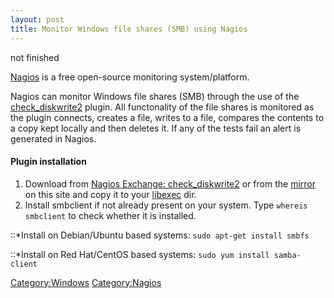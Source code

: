 ```yaml
---
layout: post 
title: Monitor Windows file shares (SMB) using Nagios
---
```


not finished

[Nagios](Nagios "wikilink") is a free open-source monitoring
system/platform.

Nagios can monitor Windows file shares (SMB) through the use of the
[check\_diskwrite2](http://exchange.nagios.org/directory/Plugins/Operating-Systems/Windows/check_diskwrite2/details)
plugin. All functonality of the file shares is monitored as the plugin
connects, creates a file, writes to a file, compares the contents to a
copy kept locally and then deletes it. If any of the tests fail an alert
is generated in Nagios.

#### Plugin installation

1.  Download from [Nagios Exchange:
    check\_diskwrite2](http://exchange.nagios.org/components/com_mtree/attachment.php?link_id=958&cf_id=24)
    or from the
    [mirror](http://ben.goodacre.name/nagios/check_diskwrite2) on this
    site and copy it to your [libexec](Nagios#Plugins "wikilink") dir.
2.  Install smbclient if not already present on your system. Type
    `whereis smbclient` to check whether it is installed.

::\*Install on Debian/Ubuntu based systems: `sudo apt-get install smbfs`

::\*Install on Red Hat/CentOS based systems:
`sudo yum install samba-client`

[Category:Windows](Category:Windows "wikilink")
[Category:Nagios](Category:Nagios "wikilink")
